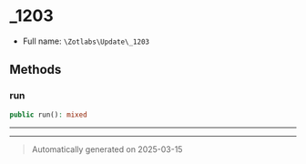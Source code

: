 
# _1203





* Full name: `\Zotlabs\Update\_1203`




## Methods


### run



```php
public run(): mixed
```












***


***
> Automatically generated on 2025-03-15
